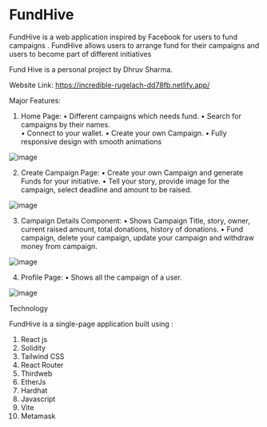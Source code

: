 # FundHive

FundHive is a web application inspired by Facebook for users to fund campaigns . FundHive allows users to arrange fund for their campaigns and users to become part of different initiatives

Fund Hive is a personal project by Dhruv  Sharma.

Website Link: https://incredible-rugelach-dd78fb.netlify.app/

Major Features:

1.	Home Page:
•	Different campaigns which needs fund.
•	Search for campaigns by their names.  
•	Connect to your wallet.
•	Create your own Campaign.
•	Fully responsive design with smooth animations


![image](https://github.com/DhruvSharma19/crowdFunding/assets/112254552/c198b5f6-dbc9-455e-acbb-179c25e8d1be)


2.	Create Campaign Page:
•	Create your own Campaign and generate Funds for your initiative.
•	Tell your story, provide image for the campaign, select deadline and amount  to be raised.

![image](https://github.com/DhruvSharma19/crowdFunding/assets/112254552/bf7d99cf-4ddf-41e7-99a8-4ed4b0063cd5)




3.	Campaign Details Component:
•	Shows Campaign Title, story, owner, current raised amount, total donations, history of donations.
•	Fund campaign, delete your campaign, update your campaign and withdraw money from campaign.


![image](https://github.com/DhruvSharma19/crowdFunding/assets/112254552/747eaaf9-21d3-47e3-8938-242c44a8290e)


4.	Profile Page:
•	Shows all the campaign of a user.

![image](https://github.com/DhruvSharma19/crowdFunding/assets/112254552/c5bec0c3-0e4c-41c5-b21f-1f02aaddc31e)





Technology

FundHive is a single-page application built using :

1.	React js
2.	Solidity
3.	Tailwind CSS
4.	React Router
5.	Thirdweb
6.	EtherJs
7.	Hardhat
8.	Javascript
9.	Vite
10.	Metamask





